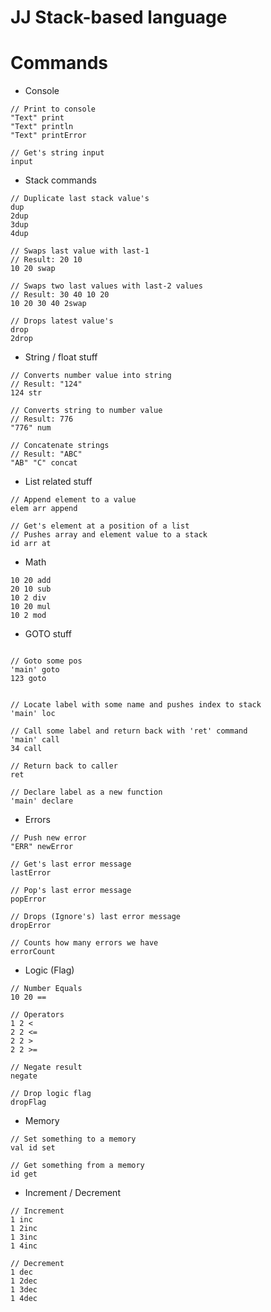 # JJ Stack-based language

# Commands
* Console
```
// Print to console
"Text" print
"Text" println
"Text" printError

// Get's string input
input
```
* Stack commands
```
// Duplicate last stack value's
dup
2dup
3dup
4dup

// Swaps last value with last-1
// Result: 20 10
10 20 swap

// Swaps two last values with last-2 values
// Result: 30 40 10 20
10 20 30 40 2swap

// Drops latest value's
drop
2drop
```
* String / float stuff
```
// Converts number value into string
// Result: "124"
124 str

// Converts string to number value
// Result: 776
"776" num

// Concatenate strings
// Result: "ABC"
"AB" "C" concat
```
* List related stuff
```
// Append element to a value
elem arr append

// Get's element at a position of a list
// Pushes array and element value to a stack
id arr at
```
* Math
```
10 20 add
20 10 sub
10 2 div
10 20 mul
10 2 mod
```

* GOTO stuff
```

// Goto some pos
'main' goto
123 goto


// Locate label with some name and pushes index to stack
'main' loc

// Call some label and return back with 'ret' command
'main' call 
34 call

// Return back to caller
ret

// Declare label as a new function
'main' declare
```
* Errors
```
// Push new error
"ERR" newError

// Get's last error message
lastError

// Pop's last error message
popError

// Drops (Ignore's) last error message
dropError

// Counts how many errors we have
errorCount
```
* Logic (Flag)
```
// Number Equals
10 20 ==

// Operators
1 2 <
2 2 <=
2 2 >
2 2 >=

// Negate result
negate

// Drop logic flag
dropFlag
```
* Memory
```
// Set something to a memory
val id set

// Get something from a memory
id get
```
* Increment / Decrement
```
// Increment
1 inc
1 2inc
1 3inc
1 4inc

// Decrement
1 dec
1 2dec
1 3dec
1 4dec
```
